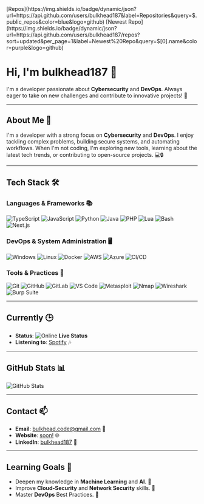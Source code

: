 <div align="left">
  [Repos](https://img.shields.io/badge/dynamic/json?url=https://api.github.com/users/bulkhead187&label=Repositories&query=$.public_repos&color=blue&logo=github)  
  [Newest Repo](https://img.shields.io/badge/dynamic/json?url=https://api.github.com/users/bulkhead187/repos?sort=updated&per_page=1&label=Newest%20Repo&query=$[0].name&color=purple&logo=github)  
</div>


# Hi, I'm bulkhead187 👋

I'm a developer passionate about **Cybersecurity** and **DevOps**. Always eager to take on new challenges and contribute to innovative projects! 🚀

---

## **About Me** 🌟

I'm a developer with a strong focus on **Cybersecurity** and **DevOps**. I enjoy tackling complex problems, building secure systems, and automating workflows. When I'm not coding, I'm exploring new tools, learning about the latest tech trends, or contributing to open-source projects. 💻🔒

---

## **Tech Stack** 🛠️

### **Languages & Frameworks** 📚
<div align="left">
  <img src="https://skillicons.dev/icons?i=ts" alt="TypeScript" title="TypeScript" />
  <img src="https://skillicons.dev/icons?i=js" alt="JavaScript" title="JavaScript" />
  <img src="https://skillicons.dev/icons?i=py" alt="Python" title="Python" />
  <img src="https://skillicons.dev/icons?i=java" alt="Java" title="Java" />
  <img src="https://skillicons.dev/icons?i=php" alt="PHP" title="PHP" />
  <img src="https://skillicons.dev/icons?i=lua" alt="Lua" title="Lua" />
  <img src="https://skillicons.dev/icons?i=bash" alt="Bash" title="Bash" />
  <img src="https://skillicons.dev/icons?i=nextjs" alt="Next.js" title="Next.js" />
</div>

### **DevOps & System Administration** 🖥️
<div align="left">
  <img src="https://skillicons.dev/icons?i=windows" alt="Windows" title="Windows" />
  <img src="https://skillicons.dev/icons?i=linux" alt="Linux" title="Linux" />
  <img src="https://skillicons.dev/icons?i=docker" alt="Docker" title="Docker" />
  <img src="https://skillicons.dev/icons?i=aws" alt="AWS" title="AWS" />
  <img src="https://skillicons.dev/icons?i=azure" alt="Azure" title="Azure" />
  <img src="https://skillicons.dev/icons?i=githubactions" alt="CI/CD" title="CI/CD" />
</div>

### **Tools & Practices** 🔧
<div align="left">
  <img src="https://skillicons.dev/icons?i=git" alt="Git" title="Git" />
  <img src="https://skillicons.dev/icons?i=github" alt="GitHub" title="GitHub" />
  <img src="https://skillicons.dev/icons?i=gitlab" alt="GitLab" title="GitLab" />
  <img src="https://skillicons.dev/icons?i=vscode" alt="VS Code" title="VS Code" />
  <img src="https://skillicons.dev/icons?i=metasploit" alt="Metasploit" title="Metasploit" />
  <img src="https://skillicons.dev/icons?i=nmap" alt="Nmap" title="Nmap" />
  <img src="https://skillicons.dev/icons?i=wireshark" alt="Wireshark" title="Wireshark" />
  <img src="https://skillicons.dev/icons?i=burpsuite" alt="Burp Suite" title="Burp Suite" />
</div>

---

## **Currently** 🕒

- **Status**: <img src="https://img.shields.io/badge/Online-00FF00?style=flat-square&logo=circle&logoColor=white" alt="Online" /> **Live Status**
- **Listening to**: [Spotify](https://open.spotify.com/user/bulkhead187) 🎶

---

## **GitHub Stats** 📊

![GitHub Stats](https://github-readme-stats.vercel.app/api?username=bulkhead187&show_icons=true&hide_title=true&count_private=true&theme=dark)

---

## **Contact** 📫

- **Email**: [bulkhead.code@gmail.com](mailto:bulkhead.code@gmail.com) 📧
- **Website**: [soon!](https://bulkhead187.com) 🌐
- **LinkedIn**: [bulkhead187](https://linkedin.com/in/bulkhead187) 💼

---

## **Learning Goals** 🎯

- Deepen my knowledge in **Machine Learning** and **AI**. 🤖
- Improve **Cloud-Security** and **Network Security** skills. 🔐
- Master **DevOps** Best Practices. 🚀

